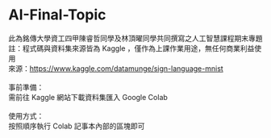 # AI-Final-Topic
此為銘傳大學資工四甲陳睿哲同學及林頂曜同學共同撰寫之人工智慧課程期末專題<br>
註：程式碼與資料集來源皆為 Kaggle ，僅作為上課作業用途，無任何商業利益使用<br>
來源：https://www.kaggle.com/datamunge/sign-language-mnist <br>
<br>
事前準備：<br>
需前往 Kaggle 網站下載資料集匯入 Google Colab <br>
<br>
使用方式：<br>
按照順序執行 Colab 記事本內部的區塊即可 <br>
